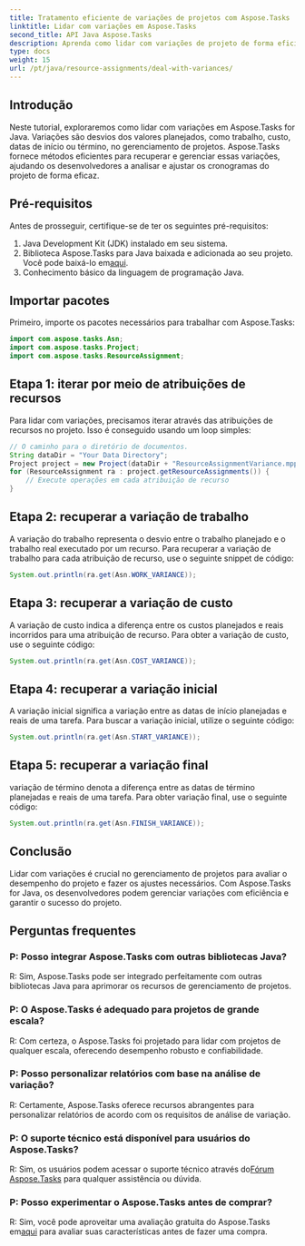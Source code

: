 ```yaml
---
title: Tratamento eficiente de variações de projetos com Aspose.Tasks
linktitle: Lidar com variações em Aspose.Tasks
second_title: API Java Aspose.Tasks
description: Aprenda como lidar com variações de projeto de forma eficiente com Aspose.Tasks for Java. Gerencie variações de trabalho, custo, início e término sem esforço.
type: docs
weight: 15
url: /pt/java/resource-assignments/deal-with-variances/
---
```

## Introdução
Neste tutorial, exploraremos como lidar com variações em Aspose.Tasks for Java. Variações são desvios dos valores planejados, como trabalho, custo, datas de início ou término, no gerenciamento de projetos. Aspose.Tasks fornece métodos eficientes para recuperar e gerenciar essas variações, ajudando os desenvolvedores a analisar e ajustar os cronogramas do projeto de forma eficaz.
## Pré-requisitos
Antes de prosseguir, certifique-se de ter os seguintes pré-requisitos:
1. Java Development Kit (JDK) instalado em seu sistema.
2.  Biblioteca Aspose.Tasks para Java baixada e adicionada ao seu projeto. Você pode baixá-lo em[aqui](https://releases.aspose.com/tasks/java/).
3. Conhecimento básico da linguagem de programação Java.
## Importar pacotes
Primeiro, importe os pacotes necessários para trabalhar com Aspose.Tasks:
```java
import com.aspose.tasks.Asn;
import com.aspose.tasks.Project;
import com.aspose.tasks.ResourceAssignment;

```
## Etapa 1: iterar por meio de atribuições de recursos
Para lidar com variações, precisamos iterar através das atribuições de recursos no projeto. Isso é conseguido usando um loop simples:
```java
// O caminho para o diretório de documentos.
String dataDir = "Your Data Directory";
Project project = new Project(dataDir + "ResourceAssignmentVariance.mpp");
for (ResourceAssignment ra : project.getResourceAssignments()) {
    // Execute operações em cada atribuição de recurso
}
```
## Etapa 2: recuperar a variação de trabalho
A variação do trabalho representa o desvio entre o trabalho planejado e o trabalho real executado por um recurso. Para recuperar a variação de trabalho para cada atribuição de recurso, use o seguinte snippet de código:
```java
System.out.println(ra.get(Asn.WORK_VARIANCE));
```
## Etapa 3: recuperar a variação de custo
A variação de custo indica a diferença entre os custos planejados e reais incorridos para uma atribuição de recurso. Para obter a variação de custo, use o seguinte código:
```java
System.out.println(ra.get(Asn.COST_VARIANCE));
```
## Etapa 4: recuperar a variação inicial
A variação inicial significa a variação entre as datas de início planejadas e reais de uma tarefa. Para buscar a variação inicial, utilize o seguinte código:
```java
System.out.println(ra.get(Asn.START_VARIANCE));
```
## Etapa 5: recuperar a variação final
variação de término denota a diferença entre as datas de término planejadas e reais de uma tarefa. Para obter variação final, use o seguinte código:
```java
System.out.println(ra.get(Asn.FINISH_VARIANCE));
```
## Conclusão
Lidar com variações é crucial no gerenciamento de projetos para avaliar o desempenho do projeto e fazer os ajustes necessários. Com Aspose.Tasks for Java, os desenvolvedores podem gerenciar variações com eficiência e garantir o sucesso do projeto.
## Perguntas frequentes
### P: Posso integrar Aspose.Tasks com outras bibliotecas Java?
R: Sim, Aspose.Tasks pode ser integrado perfeitamente com outras bibliotecas Java para aprimorar os recursos de gerenciamento de projetos.
### P: O Aspose.Tasks é adequado para projetos de grande escala?
R: Com certeza, o Aspose.Tasks foi projetado para lidar com projetos de qualquer escala, oferecendo desempenho robusto e confiabilidade.
### P: Posso personalizar relatórios com base na análise de variação?
R: Certamente, Aspose.Tasks oferece recursos abrangentes para personalizar relatórios de acordo com os requisitos de análise de variação.
### P: O suporte técnico está disponível para usuários do Aspose.Tasks?
 R: Sim, os usuários podem acessar o suporte técnico através do[Fórum Aspose.Tasks](https://forum.aspose.com/c/tasks/15) para qualquer assistência ou dúvida.
### P: Posso experimentar o Aspose.Tasks antes de comprar?
 R: Sim, você pode aproveitar uma avaliação gratuita do Aspose.Tasks em[aqui](https://releases.aspose.com/) para avaliar suas características antes de fazer uma compra.